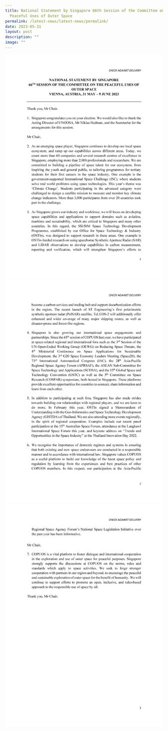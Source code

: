```yaml
---
title: National Statement by Singapore 66th Session of the Committee on the
  Peaceful Uses of Outer Space
permalink: /latest-news/latest-news/permalink/
date: 2023-05-31
layout: post
description: ""
image: ""
---
```

![national statement page one.png](/images/national%20statement%20page%20one.png)
![national statement page two.png](/images/national%20statement%20page%20two.png)
![national statement page three.png](/images/national%20statement%20page%20three.png)